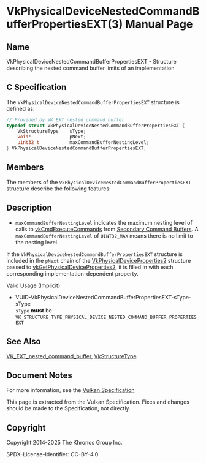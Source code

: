 # VkPhysicalDeviceNestedCommandBufferPropertiesEXT(3) Manual Page

## Name

VkPhysicalDeviceNestedCommandBufferPropertiesEXT - Structure describing the nested command buffer limits of an implementation



## [](#_c_specification)C Specification

The `VkPhysicalDeviceNestedCommandBufferPropertiesEXT` structure is defined as:

```c++
// Provided by VK_EXT_nested_command_buffer
typedef struct VkPhysicalDeviceNestedCommandBufferPropertiesEXT {
    VkStructureType    sType;
    void*              pNext;
    uint32_t           maxCommandBufferNestingLevel;
} VkPhysicalDeviceNestedCommandBufferPropertiesEXT;
```

## [](#_members)Members

The members of the `VkPhysicalDeviceNestedCommandBufferPropertiesEXT` structure describe the following features:

## [](#_description)Description

- []()`maxCommandBufferNestingLevel` indicates the maximum nesting level of calls to [vkCmdExecuteCommands](https://registry.khronos.org/vulkan/specs/latest/man/html/vkCmdExecuteCommands.html) from [Secondary Command Buffers](https://registry.khronos.org/vulkan/specs/latest/html/vkspec.html#glossary). A `maxCommandBufferNestingLevel` of `UINT32_MAX` means there is no limit to the nesting level.

If the `VkPhysicalDeviceNestedCommandBufferPropertiesEXT` structure is included in the `pNext` chain of the [VkPhysicalDeviceProperties2](https://registry.khronos.org/vulkan/specs/latest/man/html/VkPhysicalDeviceProperties2.html) structure passed to [vkGetPhysicalDeviceProperties2](https://registry.khronos.org/vulkan/specs/latest/man/html/vkGetPhysicalDeviceProperties2.html), it is filled in with each corresponding implementation-dependent property.

Valid Usage (Implicit)

- [](#VUID-VkPhysicalDeviceNestedCommandBufferPropertiesEXT-sType-sType)VUID-VkPhysicalDeviceNestedCommandBufferPropertiesEXT-sType-sType  
  `sType` **must** be `VK_STRUCTURE_TYPE_PHYSICAL_DEVICE_NESTED_COMMAND_BUFFER_PROPERTIES_EXT`

## [](#_see_also)See Also

[VK\_EXT\_nested\_command\_buffer](https://registry.khronos.org/vulkan/specs/latest/man/html/VK_EXT_nested_command_buffer.html), [VkStructureType](https://registry.khronos.org/vulkan/specs/latest/man/html/VkStructureType.html)

## [](#_document_notes)Document Notes

For more information, see the [Vulkan Specification](https://registry.khronos.org/vulkan/specs/latest/html/vkspec.html#VkPhysicalDeviceNestedCommandBufferPropertiesEXT)

This page is extracted from the Vulkan Specification. Fixes and changes should be made to the Specification, not directly.

## [](#_copyright)Copyright

Copyright 2014-2025 The Khronos Group Inc.

SPDX-License-Identifier: CC-BY-4.0